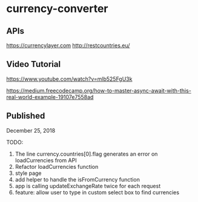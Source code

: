 # currency-converter

## APIs
https://currencylayer.com
http://restcountries.eu/

## Video Tutorial
https://www.youtube.com/watch?v=mlb525FgU3k

https://medium.freecodecamp.org/how-to-master-async-await-with-this-real-world-example-19107e7558ad

## Published
December 25, 2018

TODO:
1. The line currency.countries[0].flag generates an error on loadCurrencies from API
2. Refactor loadCurrencies function
3. style page
4. add helper to handle the isFromCurrency function
5. app is calling updateExchangeRate twice for each request
6. feature: allow user to type in custom select box to find currencies
